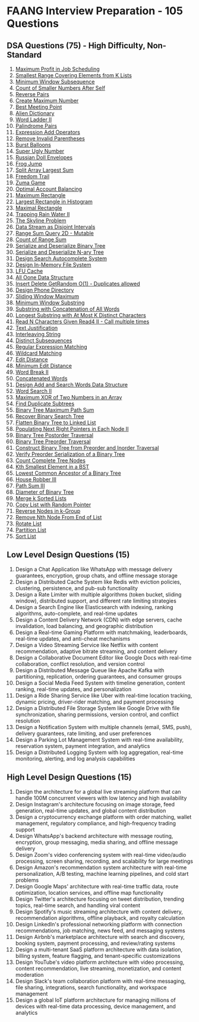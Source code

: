 
# FAANG Interview Preparation - 105 Questions

## DSA Questions (75) - High Difficulty, Non-Standard

1. [Maximum Profit in Job Scheduling](https://leetcode.com/problems/maximum-profit-in-job-scheduling/)
2. [Smallest Range Covering Elements from K Lists](https://leetcode.com/problems/smallest-range-covering-elements-from-k-lists/)
3. [Minimum Window Subsequence](https://leetcode.com/problems/minimum-window-subsequence/)
4. [Count of Smaller Numbers After Self](https://leetcode.com/problems/count-of-smaller-numbers-after-self/)
5. [Reverse Pairs](https://leetcode.com/problems/reverse-pairs/)
6. [Create Maximum Number](https://leetcode.com/problems/create-maximum-number/)
7. [Best Meeting Point](https://leetcode.com/problems/best-meeting-point/)
8. [Alien Dictionary](https://leetcode.com/problems/alien-dictionary/)
9. [Word Ladder II](https://leetcode.com/problems/word-ladder-ii/)
10. [Palindrome Pairs](https://leetcode.com/problems/palindrome-pairs/)
11. [Expression Add Operators](https://leetcode.com/problems/expression-add-operators/)
12. [Remove Invalid Parentheses](https://leetcode.com/problems/remove-invalid-parentheses/)
13. [Burst Balloons](https://leetcode.com/problems/burst-balloons/)
14. [Super Ugly Number](https://leetcode.com/problems/super-ugly-number/)
15. [Russian Doll Envelopes](https://leetcode.com/problems/russian-doll-envelopes/)
16. [Frog Jump](https://leetcode.com/problems/frog-jump/)
17. [Split Array Largest Sum](https://leetcode.com/problems/split-array-largest-sum/)
18. [Freedom Trail](https://leetcode.com/problems/freedom-trail/)
19. [Zuma Game](https://leetcode.com/problems/zuma-game/)
20. [Optimal Account Balancing](https://leetcode.com/problems/optimal-account-balancing/)
21. [Maximum Rectangle](https://leetcode.com/problems/maximum-rectangle/)
22. [Largest Rectangle in Histogram](https://leetcode.com/problems/largest-rectangle-in-histogram/)
23. [Maximal Rectangle](https://leetcode.com/problems/maximal-rectangle/)
24. [Trapping Rain Water II](https://leetcode.com/problems/trapping-rain-water-ii/)
25. [The Skyline Problem](https://leetcode.com/problems/the-skyline-problem/)
26. [Data Stream as Disjoint Intervals](https://leetcode.com/problems/data-stream-as-disjoint-intervals/)
27. [Range Sum Query 2D - Mutable](https://leetcode.com/problems/range-sum-query-2d-mutable/)
28. [Count of Range Sum](https://leetcode.com/problems/count-of-range-sum/)
29. [Serialize and Deserialize Binary Tree](https://leetcode.com/problems/serialize-and-deserialize-binary-tree/)
30. [Serialize and Deserialize N-ary Tree](https://leetcode.com/problems/serialize-and-deserialize-n-ary-tree/)
31. [Design Search Autocomplete System](https://leetcode.com/problems/design-search-autocomplete-system/)
32. [Design In-Memory File System](https://leetcode.com/problems/design-in-memory-file-system/)
33. [LFU Cache](https://leetcode.com/problems/lfu-cache/)
34. [All Oone Data Structure](https://leetcode.com/problems/all-oone-data-structure/)
35. [Insert Delete GetRandom O(1) - Duplicates allowed](https://leetcode.com/problems/insert-delete-getrandom-o1-duplicates-allowed/)
36. [Design Phone Directory](https://leetcode.com/problems/design-phone-directory/)
37. [Sliding Window Maximum](https://leetcode.com/problems/sliding-window-maximum/)
38. [Minimum Window Substring](https://leetcode.com/problems/minimum-window-substring/)
39. [Substring with Concatenation of All Words](https://leetcode.com/problems/substring-with-concatenation-of-all-words/)
40. [Longest Substring with At Most K Distinct Characters](https://leetcode.com/problems/longest-substring-with-at-most-k-distinct-characters/)
41. [Read N Characters Given Read4 II - Call multiple times](https://leetcode.com/problems/read-n-characters-given-read4-ii-call-multiple-times/)
42. [Text Justification](https://leetcode.com/problems/text-justification/)
43. [Interleaving String](https://leetcode.com/problems/interleaving-string/)
44. [Distinct Subsequences](https://leetcode.com/problems/distinct-subsequences/)
45. [Regular Expression Matching](https://leetcode.com/problems/regular-expression-matching/)
46. [Wildcard Matching](https://leetcode.com/problems/wildcard-matching/)
47. [Edit Distance](https://leetcode.com/problems/edit-distance/)
48. [Minimum Edit Distance](https://leetcode.com/problems/edit-distance/)
49. [Word Break II](https://leetcode.com/problems/word-break-ii/)
50. [Concatenated Words](https://leetcode.com/problems/concatenated-words/)
51. [Design Add and Search Words Data Structure](https://leetcode.com/problems/design-add-and-search-words-data-structure/)
52. [Word Search II](https://leetcode.com/problems/word-search-ii/)
53. [Maximum XOR of Two Numbers in an Array](https://leetcode.com/problems/maximum-xor-of-two-numbers-in-an-array/)
54. [Find Duplicate Subtrees](https://leetcode.com/problems/find-duplicate-subtrees/)
55. [Binary Tree Maximum Path Sum](https://leetcode.com/problems/binary-tree-maximum-path-sum/)
56. [Recover Binary Search Tree](https://leetcode.com/problems/recover-binary-search-tree/)
57. [Flatten Binary Tree to Linked List](https://leetcode.com/problems/flatten-binary-tree-to-linked-list/)
58. [Populating Next Right Pointers in Each Node II](https://leetcode.com/problems/populating-next-right-pointers-in-each-node-ii/)
59. [Binary Tree Postorder Traversal](https://leetcode.com/problems/binary-tree-postorder-traversal/)
60. [Binary Tree Preorder Traversal](https://leetcode.com/problems/binary-tree-preorder-traversal/)
61. [Construct Binary Tree from Preorder and Inorder Traversal](https://leetcode.com/problems/construct-binary-tree-from-preorder-and-inorder-traversal/)
62. [Verify Preorder Serialization of a Binary Tree](https://leetcode.com/problems/verify-preorder-serialization-of-a-binary-tree/)
63. [Count Complete Tree Nodes](https://leetcode.com/problems/count-complete-tree-nodes/)
64. [Kth Smallest Element in a BST](https://leetcode.com/problems/kth-smallest-element-in-a-bst/)
65. [Lowest Common Ancestor of a Binary Tree](https://leetcode.com/problems/lowest-common-ancestor-of-a-binary-tree/)
66. [House Robber III](https://leetcode.com/problems/house-robber-iii/)
67. [Path Sum III](https://leetcode.com/problems/path-sum-iii/)
68. [Diameter of Binary Tree](https://leetcode.com/problems/diameter-of-binary-tree/)
69. [Merge k Sorted Lists](https://leetcode.com/problems/merge-k-sorted-lists/)
70. [Copy List with Random Pointer](https://leetcode.com/problems/copy-list-with-random-pointer/)
71. [Reverse Nodes in k-Group](https://leetcode.com/problems/reverse-nodes-in-k-group/)
72. [Remove Nth Node From End of List](https://leetcode.com/problems/remove-nth-node-from-end-of-list/)
73. [Rotate List](https://leetcode.com/problems/rotate-list/)
74. [Partition List](https://leetcode.com/problems/partition-list/)
75. [Sort List](https://leetcode.com/problems/sort-list/)

## Low Level Design Questions (15)

1. Design a Chat Application like WhatsApp with message delivery guarantees, encryption, group chats, and offline message storage
2. Design a Distributed Cache System like Redis with eviction policies, clustering, persistence, and pub-sub functionality
3. Design a Rate Limiter with multiple algorithms (token bucket, sliding window), distributed support, and different rate limiting strategies
4. Design a Search Engine like Elasticsearch with indexing, ranking algorithms, auto-complete, and real-time updates
5. Design a Content Delivery Network (CDN) with edge servers, cache invalidation, load balancing, and geographic distribution
6. Design a Real-time Gaming Platform with matchmaking, leaderboards, real-time updates, and anti-cheat mechanisms
7. Design a Video Streaming Service like Netflix with content recommendation, adaptive bitrate streaming, and content delivery
8. Design a Collaborative Document Editor like Google Docs with real-time collaboration, conflict resolution, and version control
9. Design a Distributed Message Queue like Apache Kafka with partitioning, replication, ordering guarantees, and consumer groups
10. Design a Social Media Feed System with timeline generation, content ranking, real-time updates, and personalization
11. Design a Ride Sharing Service like Uber with real-time location tracking, dynamic pricing, driver-rider matching, and payment processing
12. Design a Distributed File Storage System like Google Drive with file synchronization, sharing permissions, version control, and conflict resolution
13. Design a Notification System with multiple channels (email, SMS, push), delivery guarantees, rate limiting, and user preferences
14. Design a Parking Lot Management System with real-time availability, reservation system, payment integration, and analytics
15. Design a Distributed Logging System with log aggregation, real-time monitoring, alerting, and log analysis capabilities

## High Level Design Questions (15)

1. Design the architecture for a global live streaming platform that can handle 100M concurrent viewers with low latency and high availability
2. Design Instagram's architecture focusing on image storage, feed generation, real-time updates, and global content distribution
3. Design a cryptocurrency exchange platform with order matching, wallet management, regulatory compliance, and high-frequency trading support
4. Design WhatsApp's backend architecture with message routing, encryption, group messaging, media sharing, and offline message delivery
5. Design Zoom's video conferencing system with real-time video/audio processing, screen sharing, recording, and scalability for large meetings
6. Design Amazon's recommendation system architecture with real-time personalization, A/B testing, machine learning pipelines, and cold start problems
7. Design Google Maps' architecture with real-time traffic data, route optimization, location services, and offline map functionality
8. Design Twitter's architecture focusing on tweet distribution, trending topics, real-time search, and handling viral content
9. Design Spotify's music streaming architecture with content delivery, recommendation algorithms, offline playback, and royalty calculation
10. Design LinkedIn's professional networking platform with connection recommendations, job matching, news feed, and messaging systems
11. Design Airbnb's marketplace architecture with search and discovery, booking system, payment processing, and review/rating systems
12. Design a multi-tenant SaaS platform architecture with data isolation, billing system, feature flagging, and tenant-specific customizations
13. Design YouTube's video platform architecture with video processing, content recommendation, live streaming, monetization, and content moderation
14. Design Slack's team collaboration platform with real-time messaging, file sharing, integrations, search functionality, and workspace management
15. Design a global IoT platform architecture for managing millions of devices with real-time data processing, device management, and analytics